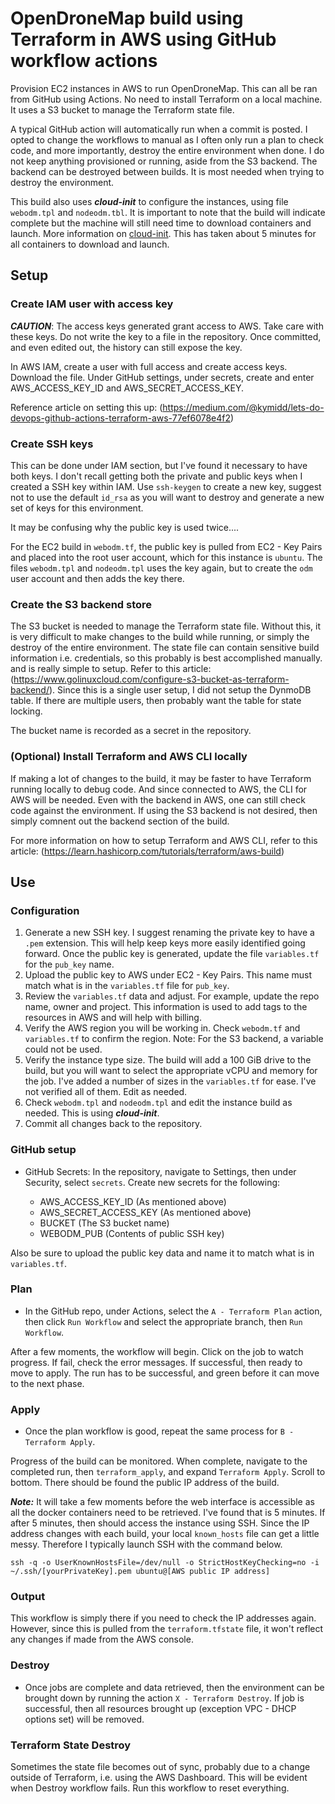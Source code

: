 # OpenDroneMap build using Terraform in AWS using GitHub workflow actions

Provision EC2 instances in AWS to run OpenDroneMap. This can all be ran from GitHub using Actions. No need to install Terraform on a local machine. It uses a S3 bucket to manage the Terraform state file.

A typical GitHub action will automatically run when a commit is posted. I opted to change the workflows to manual as I often only run a plan to check code, and more importantly, destroy the entire environment when done. I do not keep anything provisioned or running, aside from the S3 backend. The backend can be destroyed between builds. It is most needed when trying to destroy the environment.

This build also uses ***cloud-init*** to configure the instances, using file `webodm.tpl` and `nodeodm.tbl`. It is important to note that the build will indicate complete but the machine will still need time to download containers and launch. More information on [cloud-init](https://cloud-init.io). This has taken about 5 minutes for all containers to download and launch.

## Setup

### Create IAM user with access key

***CAUTION***: The access keys generated grant access to AWS. Take care with these keys. Do not write the key to a file in the repository. Once committed, and even edited out, the history can still expose the key.

In AWS IAM, create a user with full access and create access keys. Download the file. Under GitHub settings, under secrets, create and enter AWS_ACCESS_KEY_ID and AWS_SECRET_ACCESS_KEY.

Reference article on setting this up: (https://medium.com/@kymidd/lets-do-devops-github-actions-terraform-aws-77ef6078e4f2)

### Create SSH keys

This can be done under IAM section, but I've found it necessary to have both keys. I don't recall getting both the private and public keys when I created a SSH key within IAM. Use `ssh-keygen` to create a new key, suggest not to use the default `id_rsa` as you will want to destroy and generate a new set of keys for this environment. 

It may be confusing why the public key is used twice....

For the EC2 build in `webodm.tf`, the public key is pulled from EC2 - Key Pairs and placed into the root user account, which for this instance is `ubuntu`. The files `webodm.tpl` and `nodeodm.tpl` uses the key again, but to create the `odm` user account and then adds the key there.

### Create the S3 backend store

The S3 bucket is needed to manage the Terraform state file. Without this, it is very difficult to make changes to the build while running, or simply the destroy of the entire environment. The state file can contain sensitive build information i.e. credentials, so this probably is best accomplished manually. and is really simple to setup. Refer to this article: (https://www.golinuxcloud.com/configure-s3-bucket-as-terraform-backend/). Since this is a single user setup, I did not setup the DynmoDB table. If there are multiple users, then probably want the table for state locking.

The bucket name is recorded as a secret in the repository.

### (Optional) Install Terraform and AWS CLI locally

If making a lot of changes to the build, it may be faster to have Terraform running locally to debug code. And since connected to AWS, the CLI for AWS will be needed. Even with the backend in AWS, one can still check code against the environment. If using the S3 backend is not desired, then simply comnent out the backend section of the build.

For more information on how to setup Terraform and AWS CLI, refer to this article: (https://learn.hashicorp.com/tutorials/terraform/aws-build)

## Use

### Configuration

1. Generate a new SSH key. I suggest renaming the private key to have a `.pem` extension. This will help keep keys more easily identified going forward. Once the public key is generated, update the file `variables.tf` for the `pub_key` name. 
2. Upload the public key to AWS under EC2 - Key Pairs. This name must match what is in the `variables.tf` file for `pub_key`.
3. Review the `variables.tf` data and adjust. For example, update the repo name, owner and project. This information is used to add tags to the resources in AWS and will help with billing.
4. Verify the AWS region you will be working in. Check `webodm.tf` and `variables.tf` to confirm the region. Note: For the S3 backend, a variable could not be used.
5. Verify the instance type size. The build will add a 100 GiB drive to the build, but you will want to select the appropriate vCPU and memory for the job. I've added a number of sizes in the `variables.tf` for ease. I've not verified all of them. Edit as needed.
6. Check `webodm.tpl` and `nodeodm.tpl` and edit the instance build as needed. This is using ***cloud-init***.
7. Commit all changes back to the repository.

### GitHub setup

- GitHub Secrets: In the repository, navigate to Settings, then under Security, select `secrets`. Create new secrets for the following:

	- AWS_ACCESS_KEY_ID (As mentioned above)
	- AWS_SECRET_ACCESS_KEY (As mentioned above)
	- BUCKET (The S3 bucket name)
	- WEBODM_PUB (Contents of public SSH key)

Also be sure to upload the public key data and name it to match what is in `variables.tf`.

### Plan

- In the GitHub repo, under Actions, select the `A - Terraform Plan` action, then click `Run Workflow` and select the appropriate branch, then `Run Workflow`.

After a few moments, the workflow will begin. Click on the job to watch progress. If fail, check the error messages. If successful, then ready to move to apply. The run has to be successful, and green before it can move to the next phase.

### Apply

- Once the plan workflow is good, repeat the same process for `B - Terraform Apply`.

Progress of the build can be monitored. When complete, navigate to the completed run, then `terraform_apply`, and expand `Terraform Apply`. Scroll to bottom. There should be found the public IP address of the build.

***Note:*** It will take a few moments before the web interface is accessible as all the docker containers need to be retrieved. I've found that is 5 minutes. If after 5 minutes, then should access the instance using SSH. Since the IP address changes with each build, your local `known_hosts` file can get a little messy. Therefore I typically launch SSH with the command below.

    ssh -q -o UserKnownHostsFile=/dev/null -o StrictHostKeyChecking=no -i ~/.ssh/[yourPrivateKey].pem ubuntu@[AWS public IP address]

### Output

This workflow is simply there if you need to check the IP addresses again. However, since this is pulled from the `terraform.tfstate` file, it won't reflect any changes if made from the AWS console.

### Destroy

- Once jobs are complete and data retrieved, then the environment can be brought down by running the action `X - Terraform Destroy`. If job is successful, then all resources brought up (exception VPC - DHCP options set) will be removed.

### Terraform State Destroy

Sometimes the state file becomes out of sync, probably due to a change outside of Terraform, i.e. using the AWS Dashboard. This will be evident when Destroy workflow fails. Run this workflow to reset everything.